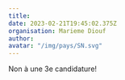 ```yaml
---
title: 
date: 2023-02-21T19:45:02.375Z
organisation: Marieme Diouf 
author: 
avatar: "/img/pays/SN.svg"
---
```


Non à une 3e candidature!
